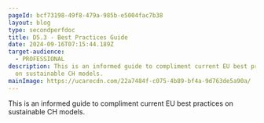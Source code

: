```yaml
---
pageId: bcf73198-49f8-479a-985b-e5004fac7b38
layout: blog
type: secondperfdoc
title: D5.3 - Best Practices Guide
date: 2024-09-16T07:15:44.189Z
target-audience:
  - PROFESSIONAL
description: This is an informed guide to compliment current EU best practices
  on sustainable CH models.
mainImage: https://ucarecdn.com/22a7484f-c075-4b89-bf4a-9d763de5a90a/
---
```

This is an informed guide to compliment current EU best practices on sustainable CH models.